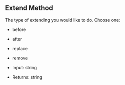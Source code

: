 ## Extend Method

The type of extending you would like to do. Choose one:

* before
* after
* replace
* remove


* Input:  string
* Returns:  string